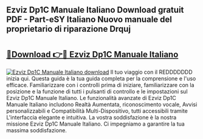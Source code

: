 ## Ezviz Dp1C Manuale Italiano Download gratuit PDF - Part-eSY Italiano Nuovo manuale del proprietario di riparazione Drquj

# <h2><a href="http://dfewcp.blite.top/?on=Ezviz+Dp1C+Manuale+Italiano">🔗Download 👉🔴 Ezviz Dp1C Manuale Italiano</a></h2>

[![Ezviz Dp1C Manuale Italiano download](https://i.imgur.com/lujVjoI.png)](http://dfewcp.blite.top/?on=Ezviz+Dp1C+Manuale+Italiano)
Il tuo viaggio con il REDDDDDDD inizia qui. Questa guida è la tua guida completa per la comprensione e l'uso efficace. Familiarizzare con i controlli prima di iniziare, familiarizzare con la posizione e la funzione di tutti i pulsanti di controllo e le impostazioni sul Ezviz Dp1C Manuale Italiano. Le funzionalità avanzate di Ezviz Dp1C Manuale Italiano includono Realtà Aumentata, riconoscimento vocale, Avvisi personalizzabili e Compatibilità Multi-Dispositivo, tutti accessibili tramite L'interfaccia elegante e intuitiva. La vostra soddisfazione è la nostra missione Ezviz Dp1C Manuale Italiano. Ci impegniamo a garantire la tua massima soddisfazione.

